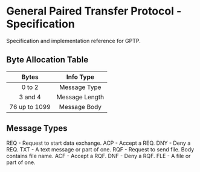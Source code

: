# General Paired Transfer Protocol - Specification

Specification and implementation reference for GPTP.

## Byte Allocation Table

| Bytes         | Info Type      |
|:-------------:|:--------------:|
| 0 to 2        | Message Type   |
| 3 and 4       | Message Length |
| 76 up to 1099 | Message Body   |

## Message Types

REQ - Request to start data exchange.
ACP - Accept a REQ.
DNY - Deny a REQ.
TXT - A text message or part of one.
RQF - Request to send file. Body contains file name.
ACF - Accept a RQF.
DNF - Deny a RQF.
FLE - A file or part of one.
